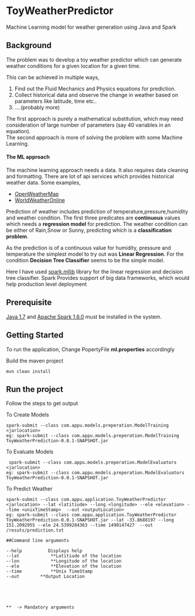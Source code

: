 # ToyWeatherPredictor
Machine Learning model for weather generation using Java and Spark

## Background
The problem was to develop a toy weather predictor which can generate weather conditions for a given location for a given time.

This can be achieved in multiple ways,  
1. Find out the Fluid Mechanics and Physics equations for prediction.   
2. Collect historical data and observe the change in weather based on parameters like latitude, time etc..  
3. ....(probably more)

The first approach is purely a mathematical substitution, which may need consideration of large number of parameters (say 40 variables in an equation).  
The second approach is more of solving the problem with some Machine Learning.  


#### The ML approach
The machine learning approach needs a data. It also requires data cleaning and formatting. There are lot of api services which provides historical weather data. Some examples,
* [OpenWeatherMap](https://openweathermap.org/api)
* [WorldWeatherOnline](https://developer.worldweatheronline.com/)


Prediction of weather includes prediction of temperature,pressure,humidity and weather condition. The first three predicates are **continuous** values which needs a **regression model** for prediction. The weather condition can be either of Rain,Snow or Sunny, predicting which is a **classification problem**.

As the prediction is of a continuous value for humidity, pressure and temperature the simplest model to try out was **Linear Regression**. For the condition **Decision Tree Classifier** seems to be the simple model.

Here I have used [spark.mllib](https://spark.apache.org/docs/1.6.0/mllib-guide.html) library for the linear regression and decision tree classifier. Spark Provides support of big data frameworks, which would help production level deployment


## Prerequisite

[Java 1.7](https://java.com/en/download/) and [Apache Spark 1.6.0](https://spark.apache.org/releases/spark-release-1-6-0.html) must be installed in the system.

## Getting Started
To run the application, 
Change PopertyFile **ml.properties** accordingly

Build the maven project

```
mvn clean install  
```

## Run the project
Follow the steps to get output  

To Create Models
```
spark-submit --class com.appu.models.preperation.ModelTraining <jarlocation>
eg: spark-submit --class com.appu.models.preperation.ModelTraining ToyWeatherPrediction-0.0.1-SNAPSHOT.jar
```

To Evaluate Models
```
 spark-submit --class com.appu.models.preperation.ModelEvaluators <jarlocation>
eg: spark-submit --class com.appu.models.preperation.ModelEvaluators ToyWeatherPrediction-0.0.1-SNAPSHOT.jar
```


To Predict Weather
```
spark-submit --class com.appu.application.ToyWeatherPredictor <jarlocation> --lat <latitiude> --long <longitude> --ele <elevation> --time <unixTimeStamp>  --out <outputLocation>
eg: spark-submit --class com.appu.application.ToyWeatherPredictor ToyWeatherPrediction-0.0.1-SNAPSHOT.jar --lat -33.8688197 --long 151.2092955 --ele 24.5399284363 --time 1490147427  --out /resuts/prediction.txt
```


```
##Command line arguments 

--help          Displays help  
--lat            **Latitiude of the location 
--lon            **Longitude of the location
--ele            **Elevation of the location 
--time           **Unix TimeStamp
--out		 **Output Location





**  -> Mandatory arguments  

